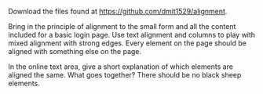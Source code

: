 Download the files found at https://github.com/dmit1529/alignment.

Bring in the principle of alignment to the small form and all the content included for a basic login page. Use text alignment and columns to play with mixed alignment with strong edges. Every element on the page should be aligned with something else on the page. 

In the online text area, give a short explanation of which elements are aligned the same. What goes together? There should be no black sheep elements.
